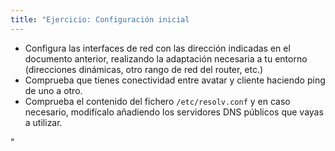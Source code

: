 ```yaml
---
title: "Ejercicio: Configuración inicial
---
```


* Configura las interfaces de red con las dirección indicadas en el documento anterior, realizando la adaptación necesaria a tu entorno (direcciones dinámicas, otro rango de red del router, etc.)
* Comprueba que tienes conectividad entre avatar y cliente haciendo ping de uno a otro.
* Comprueba el contenido del fichero `/etc/resolv.conf` y en caso necesario, modifícalo añadiendo los servidores DNS públicos que vayas a utilizar.
  
"